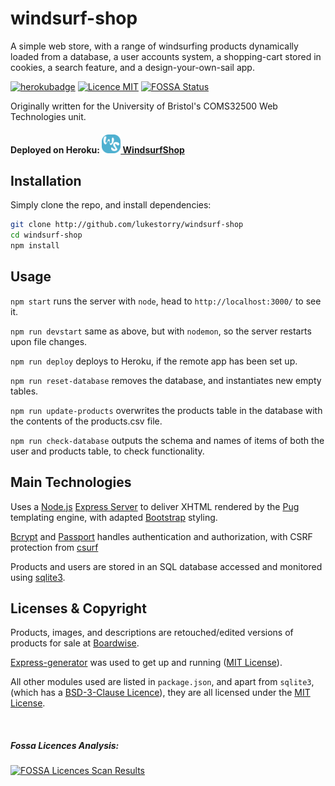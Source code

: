 # windsurf-shop
A simple web store, with a range of windsurfing products dynamically loaded from a database, a user accounts system, a shopping-cart stored in cookies, a search feature, and a design-your-own-sail app.


[![herokubadge](https://img.shields.io/website-up-down-green-red/https/windsurf-shop.herokuapp.com.svg?label=Heroku%20Deployment)](https://windsurf-shop.herokuapp.com/)
[![Licence MIT](https://img.shields.io/github/license/mashape/apistatus.svg)](https://github.com/LukeStorry/windsurf-shop)
[![FOSSA Status](https://app.fossa.io/api/projects/git%2Bgithub.com%2FLukeStorry%2Fwindsurf-shop.svg?type=small)](https://app.fossa.io/projects/git%2Bgithub.com%2FLukeStorry%2Fwindsurf-shop?ref=badge_small)

Originally written for the University of Bristol's COMS32500 Web Technologies unit.

#### Deployed on Heroku: [<img src="public/images/logo.png" height="30"> WindsurfShop](https://windsurf-shop.herokuapp.com)



## Installation
Simply clone the repo, and install dependencies:
```bash
git clone http://github.com/lukestorry/windsurf-shop
cd windsurf-shop
npm install
```


## Usage

`npm start` runs the server with `node`, head to `http://localhost:3000/` to see it.

`npm run devstart` same as above, but with `nodemon`, so the server restarts upon file changes.

`npm run deploy` deploys to Heroku, if the remote app has been set up.

`npm run reset-database` removes the database, and instantiates new empty tables.

`npm run update-products` overwrites the products table in the database with the contents of the products.csv file.

`npm run check-database` outputs the schema and names of items of both the user and products table, to check functionality.

## Main Technologies
Uses a [Node.js](https://nodejs.org) [Express Server](https://expressjs.com/) to deliver XHTML rendered by the [Pug](https://www.npmjs.com/package/pug) templating engine, with adapted [Bootstrap](https://getbootstrap.com) styling.

[Bcrypt](https://www.npmjs.com/package/bcrypt) and [Passport](http://www.passportjs.org/) handles authentication and authorization, with CSRF protection from [csurf](https://www.npmjs.com/package/csurf)

Products and users are stored in an SQL database accessed and monitored using [sqlite3](https://www.npmjs.com/package/sqlite3).



## Licenses & Copyright
Products, images, and descriptions are retouched/edited versions of products for sale at [Boardwise](http://www.boardwisecannock.co.uk/windsurfing-c-385.html).

[Express-generator](https://www.npmjs.com/package/express-generator) was used to get up and running ([MIT License](https://opensource.org/licenses/MIT)).

All other modules used are listed in `package.json`, and apart from `sqlite3`, (which has a [BSD-3-Clause Licence](https://opensource.org/licenses/BSD-3-Clause)), they are all licensed under the [MIT License](https://opensource.org/licenses/MIT).

&nbsp;

##### Fossa Licences Analysis:
[![FOSSA Licences Scan Results](https://app.fossa.io/api/projects/git%2Bgithub.com%2FLukeStorry%2Fwindsurf-shop.svg?type=large)](https://app.fossa.io/projects/git%2Bgithub.com%2FLukeStorry%2Fwindsurf-shop?ref=badge_large)
